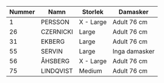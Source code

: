 | Nummer | Namn      | Storlek   | Damasker      |
|--------|-----------|-----------|---------------|
| 1      | PERSSON   | X - Large | Adult 76 cm   |
| 26     | CZERNICKI | Large     | Adult 76 cm   |
| 31     | EKBERG    | Large     | Adult 76 cm   |
| 55     | SERVIN    | Large     | Inga damasker | 
| 56     | ÅHSBERG   | X - Large | Adult 76 cm   |
| 75     | LINDQVIST | Medium    | Adult 76 cm   |
